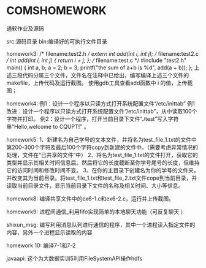 # COMSHOMEWORK
通软作业及源码

src:源码目录
bin:编译好的可执行文件目录

homework3:
/* filename:test2.h */ extern int add(int i, int j); 
/* filename:test2.c */ int add(int i, int j) { return i + j; }; 
/* filename:test.c */ #include "test2.h" main() { int a, b; a = 2; b = 3; printf("the sum of a+b is %d", add(a + b)); }; 上述三段代码分属三个文件，文件名在注释中已给出，编写编译上述三个文件的makefile，上传代码及运行截图。 使用gdb工具查看add函数中 i 的值，上传截图；


homework4:
例1：设计一个程序以只读方式打开系统配置文件“/etc/inittab”
例1改进：设计一个程序以只读方式打开系统配置文件“/etc/inittab”，从中读取100个字符并打印。
例2：设计一个程序，打开当前目录下文件“./test”写入字符串“Hello,welcome to CQUPT!” 。


homework5:
1、新建名为自己学号的文本文件，并将名为test_file_1.txt的文件中第200-300个字符及最后100个字符copy到新建的文件中。（需要考虑异常情况的处理，文件在“已共享的文件”中） 
2、将名为test_file_1.txt的文件打开，获取它的类型并显示其相关时间信息后。然后将它的长度截断至你学号尾号的长度，但维持它的访问时间和修改时间不变。 
3、在你的主目录下创建名为你的学号的文件夹，并改变其为当前目录。将test_file_1.txt和test_file_2.txt文件cope到当前目录，并读取当前目录文件，显示当前目录下文件的名称及相关时间、大小等信息。


homework8:
编译共享文件中的ex6-1.c和ex6-2.c，运行并上传截图。


homework9:
进程间通信_利用fifo实现简单的本地聊天功能（可反复聊天 ）

shixun_msg:
编写利用消息队列进行通信的程序，其中一个进程读入指定文件的内容，另外一个进程显示读取的内容

homework 10:
编译7-1和7-2

javaapi:
这个为大数据实训5利用FileSystemAPI操作hdfs
